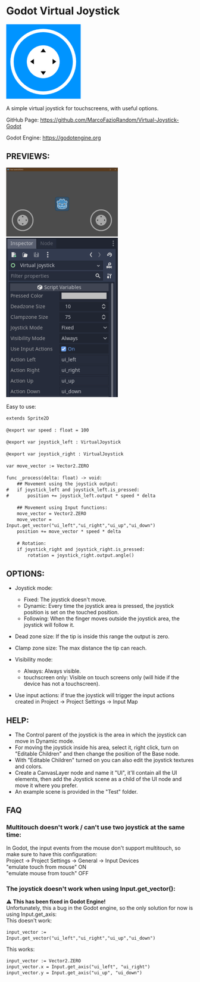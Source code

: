 # Godot Virtual Joystick

<img src="addons/virtual_joystick/previews/icon.png" width="200">

A simple virtual joystick for touchscreens, with useful options.

GitHub Page: https://github.com/MarcoFazioRandom/Virtual-Joystick-Godot

Godot Engine: https://godotengine.org

## PREVIEWS:

<img src="addons/virtual_joystick/previews/preview1.png" width="300">    <img src="addons/virtual_joystick/previews/preview2.png" width="300">

Easy to use:

```GDScript
extends Sprite2D

@export var speed : float = 100

@export var joystick_left : VirtualJoystick

@export var joystick_right : VirtualJoystick

var move_vector := Vector2.ZERO

func _process(delta: float) -> void:
	## Movement using the joystick output:
#	if joystick_left and joystick_left.is_pressed:
#		position += joystick_left.output * speed * delta

	## Movement using Input functions:
	move_vector = Vector2.ZERO
	move_vector = Input.get_vector("ui_left","ui_right","ui_up","ui_down")
	position += move_vector * speed * delta

	# Rotation:
	if joystick_right and joystick_right.is_pressed:
		rotation = joystick_right.output.angle()
```


## OPTIONS:

- Joystick mode:
	- Fixed: The joystick doesn't move.
	- Dynamic: Every time the joystick area is pressed, the joystick position is set on the touched position.
	- Following: When the finger moves outside the joystick area, the joystick will follow it.

- Dead zone size: If the tip is inside this range the output is zero.

- Clamp zone size: The max distance the tip can reach.

- Visibility mode:
	- Always: Always visible.
	- touchscreen only: Visible on touch screens only (will hide if the device has not a touchscreen).

- Use input actions: if true the joystick will trigger the input actions created in Project -> Project Settings -> Input Map

## HELP:
- The Control parent of the joystick is the area in which the joystick can move in Dynamic mode.
- For moving the joystick inside his area, select it, right click, turn on "Editable Children" and then change the position of the Base node.
- With "Editable Children" turned on you can also edit the joystick textures and colors.
- Create a CanvasLayer node and name it "UI", it'll contain all the UI elements, then add the Joystick scene as a child of the UI node and move it where you prefer.
- An example scene is provided in the "Test" folder.

## FAQ
### Multitouch doesn't work / can't use two joystick at the same time:
In Godot, the input events from the mouse don't support multitouch, so make sure to have this configuration:  
Project -> Project Settings -> General -> Input Devices  
"emulate touch from mouse" ON  
"emulate mouse from touch" OFF  

### The joystick doesn't work when using Input.get_vector():
⚠ **This has been fixed in Godot Engine!**  
Unfortunately, this a bug in the Godot engine, so the only solution for now is using Input.get_axis:  
This doesn't work:
```gdscript
input_vector := Input.get_vector("ui_left","ui_right","ui_up","ui_down")
```  
This works:
```gdscript
input_vector := Vector2.ZERO
input_vector.x = Input.get_axis("ui_left", "ui_right")
input_vector.y = Input.get_axis("ui_up", "ui_down")
```

